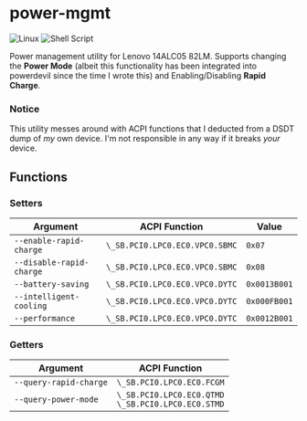 # power-mgmt

![Linux](https://img.shields.io/badge/Linux-FCC624?logo=linux&logoColor=black) ![Shell Script](https://img.shields.io/badge/shell_script-%23121011.svg?logo=gnu-bash&logoColor=white)

Power management utility for Lenovo 14ALC05 82LM. Supports changing
the **Power Mode** (albeit this functionality has been integrated into
powerdevil since the time I wrote this) and Enabling/Disabling **Rapid 
Charge**.

### Notice

This utility messes around with ACPI functions that I deducted
from a DSDT dump of *my* own device. I'm not responsible in any way
if it breaks *your* device.


## Functions

### Setters

Argument|ACPI Function|Value
-|-|-|
`--enable-rapid-charge`|`\_SB.PCI0.LPC0.EC0.VPC0.SBMC`|`0x07`
`--disable-rapid-charge`|`\_SB.PCI0.LPC0.EC0.VPC0.SBMC`|`0x08`
`--battery-saving`|`\_SB.PCI0.LPC0.EC0.VPC0.DYTC` | `0x0013B001`
`--intelligent-cooling`|`\_SB.PCI0.LPC0.EC0.VPC0.DYTC` |`0x000FB001`
`--performance`|`\_SB.PCI0.LPC0.EC0.VPC0.DYTC` |`0x0012B001`

### Getters

Argument|ACPI Function
-|-|
`--query-rapid-charge`|`\_SB.PCI0.LPC0.EC0.FCGM`
`--query-power-mode`|`\_SB.PCI0.LPC0.EC0.QTMD` <br> `\_SB.PCI0.LPC0.EC0.STMD`